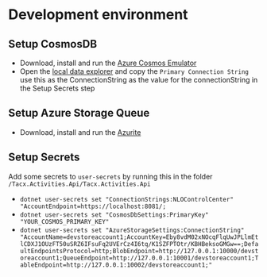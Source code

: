 # Development environment

## Setup CosmosDB

- Download, install and run the [Azure Cosmos Emulator](https://docs.microsoft.com/en-us/azure/cosmos-db/local-emulator?tabs=cli%2Cssl-netstd21)
- Open the [local data explorer](https://localhost:8081/_explorer/index.html) and copy the `Primary Connection String` use this as the ConnectionString as the value for the connectionString in the Setup Secrets step

## Setup Azure Storage Queue

- Download, install and run the [Azurite](https://docs.microsoft.com/en-us/azure/storage/common/storage-use-azurite?tabs=visual-studio)

## Setup Secrets

Add some secrets to `user-secrets` by running this in the folder `/Tacx.Activities.Api/Tacx.Activities.Api`

- `dotnet user-secrets set "ConnectionStrings:NLOControlCenter" "AccountEndpoint=https://localhost:8081/;`
- `dotnet user-secrets set "CosmosDbSettings:PrimaryKey" "YOUR_COSMOS_PRIMARY_KEY"`
- `dotnet user-secrets set "AzureStorageSettings:ConnectionString" "AccountName=devstoreaccount1;AccountKey=Eby8vdM02xNOcqFlqUwJPLlmEtlCDXJ1OUzFT50uSRZ6IFsuFq2UVErCz4I6tq/K1SZFPTOtr/KBHBeksoGMGw==;DefaultEndpointsProtocol=http;BlobEndpoint=http://127.0.0.1:10000/devstoreaccount1;QueueEndpoint=http://127.0.0.1:10001/devstoreaccount1;TableEndpoint=http://127.0.0.1:10002/devstoreaccount1;"`
